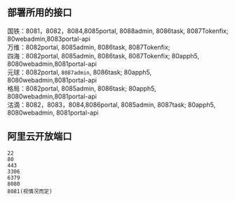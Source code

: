 ## 部署所用的接口
国铁：8081，8082，8084,8085portal, 8088admin, 8086task, 8087Tokenfix; 80webadmin,8083portal-api  
万维：8082portal, 8085admin,  8086task, 8087Tokenfix;  
四海：8082portal, 8085admin,  8086task, 8087Tokenfix; 80apph5, 8080webadmin,8081portal-api  
元球：8082portal, `8087admin`,  8086task; 80apph5, 8080webadmin,8081portal-api  
格局：8082portal, 8085admin,  8086task; 80apph5, 8080webadmin,8081portal-api  
沽滴：8082，8083，8084,8086portal, 8085admin,  8087task; 80apph5, 8080webadmin, 8081portal-api  


## 阿里云开放端口
```
22
80
443
3306
6379
8080
8081(视情况而定)
```